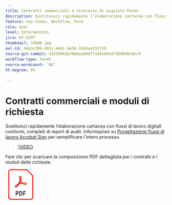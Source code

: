 ```yaml
---
title: Contratti commerciali e richieste di acquisto Forms
description: Sostituisci rapidamente l’elaborazione cartacea con flussi di lavoro digitali conformi, completi di report di audit
feature: Use Cases, Workflow, Form
role: User
level: Intermediate
jira: KT-5297
thumbnail: 33980.jpg
exl-id: 44e3cf09-891c-4bdc-be58-3265adc53f10
source-git-commit: 452299b2b786beab9df7a5019da4f3840d9cdec9
workflow-type: tm+mt
source-wordcount: '62'
ht-degree: 0%

---
```


# Contratti commerciali e moduli di richiesta

Sostituisci rapidamente l’elaborazione cartacea con flussi di lavoro digitali conformi, completi di report di audit. Informazioni su [Progettazione flussi di lavoro Acrobat Sign](../admin/building-a-custom-workflow.md) per semplificare l&#39;intero processo.

>[!VIDEO](https://video.tv.adobe.com/v/33980?quality=12&learn=on&hidetitle=true)

Fare clic per scaricare la composizione PDF dettagliata per i contratti e i moduli delle richieste.

[![Scarica ricetta PDF](../assets/acrobat_PDF_96.png)](../assets/adobe-sign_set_up_a_workflow_use_case.pdf)
